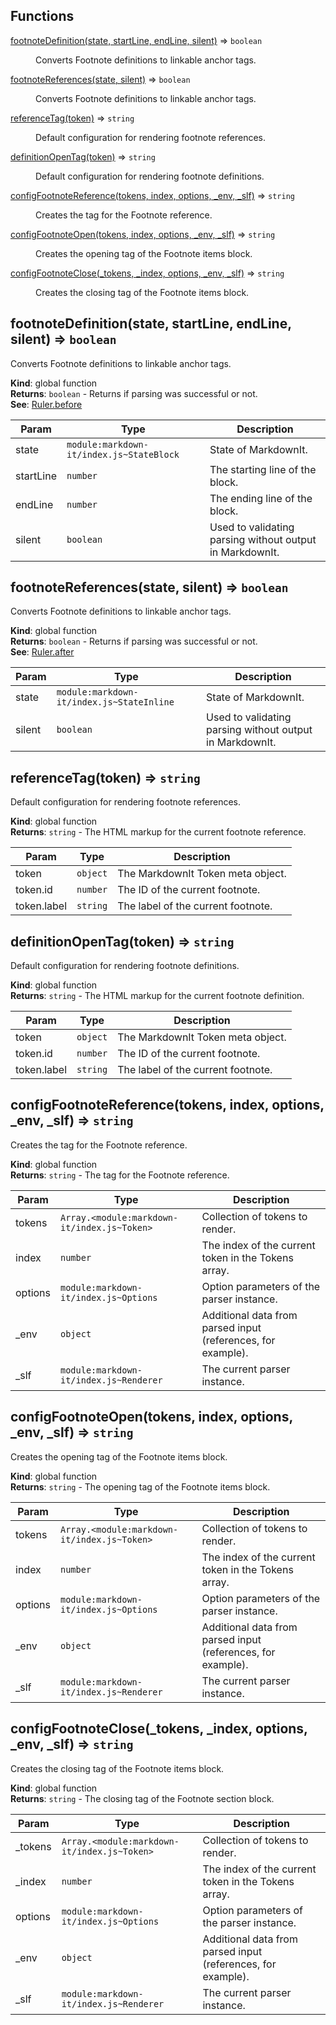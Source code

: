 ## Functions

<dl>
<dt><a href="#footnoteDefinition">footnoteDefinition(state, startLine, endLine, silent)</a> ⇒ <code>boolean</code></dt>
<dd><p>Converts Footnote definitions to linkable anchor tags.</p>
</dd>
<dt><a href="#footnoteReferences">footnoteReferences(state, silent)</a> ⇒ <code>boolean</code></dt>
<dd><p>Converts Footnote definitions to linkable anchor tags.</p>
</dd>
<dt><a href="#referenceTag">referenceTag(token)</a> ⇒ <code>string</code></dt>
<dd><p>Default configuration for rendering footnote references.</p>
</dd>
<dt><a href="#definitionOpenTag">definitionOpenTag(token)</a> ⇒ <code>string</code></dt>
<dd><p>Default configuration for rendering footnote definitions.</p>
</dd>
<dt><a href="#configFootnoteReference">configFootnoteReference(tokens, index, options, _env, _slf)</a> ⇒ <code>string</code></dt>
<dd><p>Creates the tag for the Footnote reference.</p>
</dd>
<dt><a href="#configFootnoteOpen">configFootnoteOpen(tokens, index, options, _env, _slf)</a> ⇒ <code>string</code></dt>
<dd><p>Creates the opening tag of the Footnote items block.</p>
</dd>
<dt><a href="#configFootnoteClose">configFootnoteClose(_tokens, _index, options, _env, _slf)</a> ⇒ <code>string</code></dt>
<dd><p>Creates the closing tag of the Footnote items block.</p>
</dd>
</dl>

<a name="footnoteDefinition"></a>

## footnoteDefinition(state, startLine, endLine, silent) ⇒ <code>boolean</code>
Converts Footnote definitions to linkable anchor tags.

**Kind**: global function  
**Returns**: <code>boolean</code> - Returns if parsing was successful or not.  
**See**: [Ruler.before](https://markdown-it.github.io/markdown-it/#Ruler.before)  

| Param | Type | Description |
| --- | --- | --- |
| state | <code>module:markdown-it/index.js~StateBlock</code> | State of MarkdownIt. |
| startLine | <code>number</code> | The starting line of the block. |
| endLine | <code>number</code> | The ending line of the block. |
| silent | <code>boolean</code> | Used to validating parsing without output in MarkdownIt. |

<a name="footnoteReferences"></a>

## footnoteReferences(state, silent) ⇒ <code>boolean</code>
Converts Footnote definitions to linkable anchor tags.

**Kind**: global function  
**Returns**: <code>boolean</code> - Returns if parsing was successful or not.  
**See**: [Ruler.after](https://markdown-it.github.io/markdown-it/#Ruler.after)  

| Param | Type | Description |
| --- | --- | --- |
| state | <code>module:markdown-it/index.js~StateInline</code> | State of MarkdownIt. |
| silent | <code>boolean</code> | Used to validating parsing without output in MarkdownIt. |

<a name="referenceTag"></a>

## referenceTag(token) ⇒ <code>string</code>
Default configuration for rendering footnote references.

**Kind**: global function  
**Returns**: <code>string</code> - The HTML markup for the current footnote reference.  

| Param | Type | Description |
| --- | --- | --- |
| token | <code>object</code> | The MarkdownIt Token meta object. |
| token.id | <code>number</code> | The ID of the current footnote. |
| token.label | <code>string</code> | The label of the current footnote. |

<a name="definitionOpenTag"></a>

## definitionOpenTag(token) ⇒ <code>string</code>
Default configuration for rendering footnote definitions.

**Kind**: global function  
**Returns**: <code>string</code> - The HTML markup for the current footnote definition.  

| Param | Type | Description |
| --- | --- | --- |
| token | <code>object</code> | The MarkdownIt Token meta object. |
| token.id | <code>number</code> | The ID of the current footnote. |
| token.label | <code>string</code> | The label of the current footnote. |

<a name="configFootnoteReference"></a>

## configFootnoteReference(tokens, index, options, _env, _slf) ⇒ <code>string</code>
Creates the tag for the Footnote reference.

**Kind**: global function  
**Returns**: <code>string</code> - The tag for the Footnote reference.  

| Param | Type | Description |
| --- | --- | --- |
| tokens | <code>Array.&lt;module:markdown-it/index.js~Token&gt;</code> | Collection of tokens to render. |
| index | <code>number</code> | The index of the current token in the Tokens array. |
| options | <code>module:markdown-it/index.js~Options</code> | Option parameters of the parser instance. |
| _env | <code>object</code> | Additional data from parsed input (references, for example). |
| _slf | <code>module:markdown-it/index.js~Renderer</code> | The current parser instance. |

<a name="configFootnoteOpen"></a>

## configFootnoteOpen(tokens, index, options, _env, _slf) ⇒ <code>string</code>
Creates the opening tag of the Footnote items block.

**Kind**: global function  
**Returns**: <code>string</code> - The opening tag of the Footnote items block.  

| Param | Type | Description |
| --- | --- | --- |
| tokens | <code>Array.&lt;module:markdown-it/index.js~Token&gt;</code> | Collection of tokens to render. |
| index | <code>number</code> | The index of the current token in the Tokens array. |
| options | <code>module:markdown-it/index.js~Options</code> | Option parameters of the parser instance. |
| _env | <code>object</code> | Additional data from parsed input (references, for example). |
| _slf | <code>module:markdown-it/index.js~Renderer</code> | The current parser instance. |

<a name="configFootnoteClose"></a>

## configFootnoteClose(_tokens, _index, options, _env, _slf) ⇒ <code>string</code>
Creates the closing tag of the Footnote items block.

**Kind**: global function  
**Returns**: <code>string</code> - The closing tag of the Footnote section block.  

| Param | Type | Description |
| --- | --- | --- |
| _tokens | <code>Array.&lt;module:markdown-it/index.js~Token&gt;</code> | Collection of tokens to render. |
| _index | <code>number</code> | The index of the current token in the Tokens array. |
| options | <code>module:markdown-it/index.js~Options</code> | Option parameters of the parser instance. |
| _env | <code>object</code> | Additional data from parsed input (references, for example). |
| _slf | <code>module:markdown-it/index.js~Renderer</code> | The current parser instance. |

